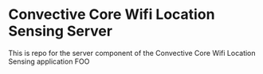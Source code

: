 # Convective Core Wifi Location Sensing Server

This is repo for the server component of the Convective Core Wifi Location Sensing application   FOO
